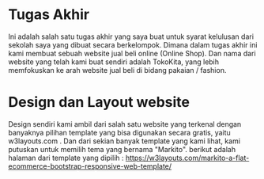 # Tugas Akhir
Ini adalah salah satu tugas akhir yang saya buat untuk syarat kelulusan dari sekolah saya yang dibuat secara berkelompok. Dimana dalam tugas akhir ini kami membuat sebuah website jual beli online (Online Shop). Dan nama dari website yang telah kami buat sendiri adalah TokoKita, yang lebih memfokuskan ke arah website jual beli di bidang pakaian / fashion.

# Design dan Layout website
Design sendiri kami ambil dari salah satu website yang terkenal dengan banyaknya pilihan template yang bisa digunakan secara gratis, yaitu w3layouts.com .
Dan dari sekian banyak template yang kami lihat, kami putuskan untuk memilih tema yang bernama "Markito".
berikut adalah halaman dari template yang dipilih : https://w3layouts.com/markito-a-flat-ecommerce-bootstrap-responsive-web-template/
